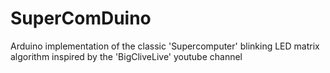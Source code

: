 # SuperComDuino
Arduino implementation of the classic 'Supercomputer' blinking LED matrix algorithm inspired by the 'BigCliveLive' youtube channel

